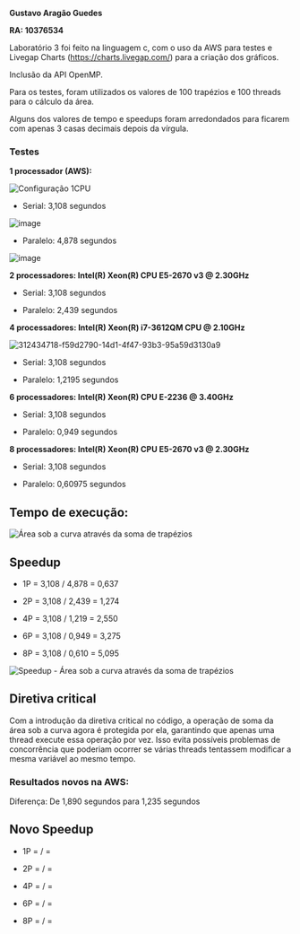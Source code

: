 **Gustavo Aragão Guedes**

**RA: 10376534**

Laboratório 3 foi feito na linguagem c, com o uso da AWS para testes e Livegap Charts (https://charts.livegap.com/) para a criação dos gráficos.

Inclusão da API OpenMP.

Para os testes, foram utilizados os valores de 100 trapézios e 100 threads para o cálculo da área.

Alguns dos valores de tempo e speedups foram arredondados para ficarem com apenas 3 casas decimais depois da vírgula.

### Testes

**1 processador (AWS):**

![Configuração 1CPU](https://github.com/Gustavo-Aragao-Guedes/CP05G/assets/64610385/1ac61e5f-eba8-493f-938c-798cfa8fce66)

* Serial:  3,108 segundos

![image](https://github.com/Gustavo-Aragao-Guedes/CP05G/assets/64610385/09fa0d1e-9360-406a-b646-1515789a0917)


* Paralelo: 4,878 segundos

![image](https://github.com/Gustavo-Aragao-Guedes/CP05G/assets/64610385/b0f48d26-2920-41be-b8b6-5b2085f437c6)


**2 processadores:  Intel(R) Xeon(R) CPU E5-2670 v3 @ 2.30GHz**

* Serial: 3,108 segundos

* Paralelo: 2,439 segundos

**4 processadores:  Intel(R) Xeon(R) i7-3612QM CPU @ 2.10GHz**

![312434718-f59d2790-14d1-4f47-93b3-95a59d3130a9](https://github.com/Gustavo-Aragao-Guedes/CP05G/assets/64610385/91ab9e16-1096-41b4-a9fd-c00fff71262f)

* Serial: 3,108 segundos

* Paralelo: 1,2195 segundos

**6 processadores: Intel(R) Xeon(R) CPU E-2236 @ 3.40GHz**

* Serial: 3,108 segundos

* Paralelo: 0,949 segundos

**8 processadores: Intel(R) Xeon(R) CPU E5-2670 v3 @ 2.30GHz**

* Serial: 3,108 segundos
  
* Paralelo: 0,60975 segundos

## Tempo de execução:

![Área sob a curva através da soma de trapézios](https://github.com/Gustavo-Aragao-Guedes/CP05G/assets/64610385/7f0d9c1c-907c-48e7-82e1-29882c443f0a)

## Speedup

* 1P = 3,108 / 4,878 = 0,637

* 2P = 3,108 / 2,439 = 1,274

* 4P = 3,108 / 1,219 = 2,550

* 6P = 3,108 / 0,949 = 3,275

* 8P = 3,108 / 0,610 = 5,095

![Speedup - Área sob a curva através da soma de trapézios](https://github.com/Gustavo-Aragao-Guedes/CP05G/assets/64610385/97d4793a-a345-499b-a35c-67e86b38584d)

## Diretiva critical

Com a introdução da diretiva critical no código, a operação de soma da área sob a curva agora é protegida por ela, garantindo que apenas uma thread execute essa operação por vez. Isso evita possíveis problemas de concorrência que poderiam ocorrer se várias threads tentassem modificar a mesma variável ao mesmo tempo.

### Resultados novos na AWS:



Diferença: De 1,890 segundos para 1,235 segundos

## Novo Speedup

* 1P =  /  = 

* 2P =  /  = 

* 4P =  /  = 

* 6P =  /  = 

* 8P =  /  = 






